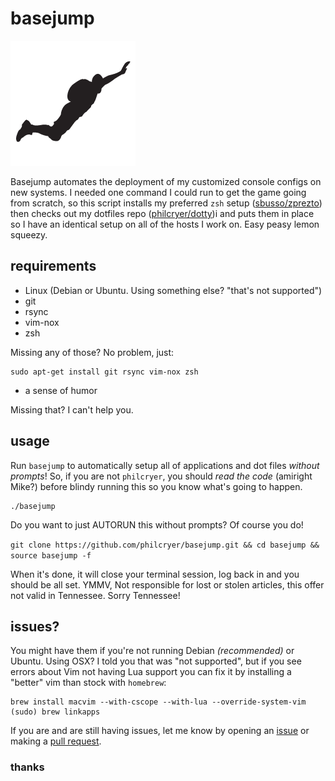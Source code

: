 basejump
=====
![](basejump.png)

Basejump automates the deployment of my customized console configs on new systems. I needed one command I could run to get the game going from scratch, so this script installs my preferred `zsh` setup ([sbusso/zprezto](https://github.com/sbusso/zprezto)) then checks out my dotfiles repo ([philcryer/dotty](https://github.com/philcryer/dotty))i and puts them in place so I have an identical setup on all of the hosts I work on. Easy peasy lemon squeezy.

## requirements

* Linux (Debian or Ubuntu. Using something else? "that's not supported")
* git
* rsync
* vim-nox
* zsh

Missing any of those? No problem, just:

```
sudo apt-get install git rsync vim-nox zsh
```

* a sense of humor

Missing that? I can't help you.

## usage

Run `basejump` to automatically setup all of applications and dot files *without prompts*! So, if you are not `philcryer`, you should _read the code_ (amiright Mike?) before blindy running this so you know what's going to happen.

```
./basejump
```

Do you want to just AUTORUN this without prompts? Of course you do!

``
git clone https://github.com/philcryer/basejump.git && cd basejump && source basejump -f
``

When it's done, it will close your terminal session, log back in and you should be all set. YMMV, Not responsible for lost or stolen articles, this offer not valid in Tennessee. Sorry Tennessee! 

## issues?

You might have them if you're not running Debian _(recommended)_ or Ubuntu. Using OSX? I told you that was "not supported", but if you see errors about Vim not having Lua support you can fix it by installing a "better" vim than stock with `homebrew`:

```
brew install macvim --with-cscope --with-lua --override-system-vim
(sudo) brew linkapps
```

If you are and are still having issues, let me know by opening an [issue](https://github.com/philcryer/basejump/issues) or making a [pull request](https://github.com/philcryer/basejump/pulls).

### thanks
